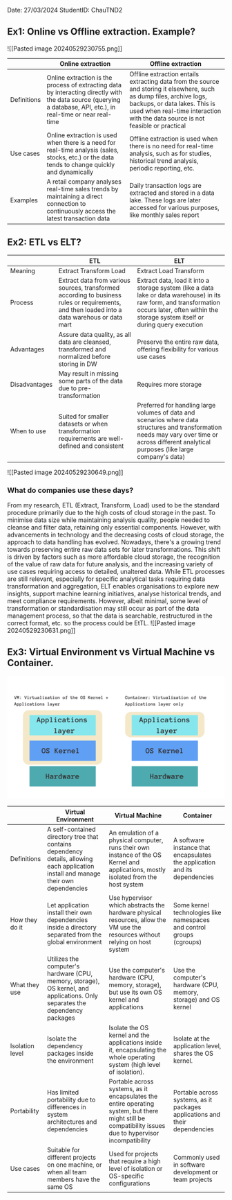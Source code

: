 Date: 27/03/2024
StudentID: ChauTND2

## Ex1: Online vs Offline extraction. Example?

![[Pasted image 20240529230755.png]]

|             | Online extraction                                                                                                                                                 | Offline extraction                                                                                                                                                                                                                       |
| ----------- | ----------------------------------------------------------------------------------------------------------------------------------------------------------------- | ---------------------------------------------------------------------------------------------------------------------------------------------------------------------------------------------------------------------------------------- |
| Definitions | Online extraction is the process of extracting data by interacting directly with the data source (querying a database, API, etc.), in real-time or near real-time | Offline extraction entails extracting data from the source and storing it elsewhere, such as dump files, archive logs, backups, or data lakes. This is used when real-time interaction with the data source is not feasible or practical |
| Use cases   | Online extraction is used when there is a need for real-time analysis (sales, stocks, etc.) or the data tends to change quickly and dynamically                   | Offline extraction is used when there is no need for real-time analysis, such as for studies, historical trend analysis, periodic reporting, etc.                                                                                        |
| Examples    | A retail company analyses real-time sales trends by maintaining a direct connection to continuously access the latest transaction data                            | Daily transaction logs are extracted and stored in a data lake. These logs are later accessed for various purposes, like monthly sales report                                                                                            |

## Ex2: ETL vs ELT?
|               | ETL                                                                                                                                           | ELT                                                                                                                                                                                                 |
| ------------- | --------------------------------------------------------------------------------------------------------------------------------------------- | --------------------------------------------------------------------------------------------------------------------------------------------------------------------------------------------------- |
| Meaning       | Extract Transform Load                                                                                                                        | Extract Load Transform                                                                                                                                                                              |
| Process       | Extract data from various sources, transformed according to business rules or requirements, and then loaded into a data warehous or data mart | Extract data, load it into a storage system (like a data lake or data warehouse) in its raw form, and transformation occurs later, often within the storage system itself or during query execution |
| Advantages    | Assure data quality, as all data are cleansed, transformed and normalized before storing in DW                                                | Preserve the entire raw data, offering flexibility for various use cases                                                                                                                            |
| Disadvantages | May result in missing some parts of the data due to pre-transformation                                                                        | Requires more storage                                                                                                                                                                               |
| When to use   | Suited for smaller datasets or when transformation requirements are well-defined and consistent                                               | Preferred for handling large volumes of data and scenarios where data structures and transformation needs may vary over time or across different analytical purposes (like large company's data)    |
![[Pasted image 20240529230649.png]]
### What do companies use these days?
From my research, ETL (Extract, Transform, Load) used to be the standard procedure primarily due to the high costs of cloud storage in the past. To minimise data size while maintaining analysis quality, people needed to cleanse and filter data, retaining only essential components. However, with advancements in technology and the decreasing costs of cloud storage, the approach to data handling has evolved.
Nowadays, there's a growing trend towards preserving entire raw data sets for later transformations. This shift is driven by factors such as more affordable cloud storage, the recognition of the value of raw data for future analysis, and the increasing variety of use cases requiring access to detailed, unaltered data.
While ETL processes are still relevant, especially for specific analytical tasks requiring data transformation and aggregation, ELT enables organisations to explore new insights, support machine learning initiatives, analyse historical trends, and meet compliance requirements. 
However, albeit minimal, some level of transformation or standardisation may still occur as part of the data management process, so that the data is searchable, restructured in the correct format, etc. so the process could be EtTL.
![[Pasted image 20240529230631.png]]

## Ex3: Virtual Environment vs Virtual Machine vs Container.
![](Images/Pasted%20image%2020240528112938.png)

|                 | Virtual Environment                                                                                                                   | Virtual Machine                                                                                                                                          | Container                                                                   |
| --------------- | ------------------------------------------------------------------------------------------------------------------------------------- | -------------------------------------------------------------------------------------------------------------------------------------------------------- | --------------------------------------------------------------------------- |
| Definitions     | A self-contained directory tree that contains dependency details, allowing each application install and manage their own dependencies | An emulation of a physical computer, runs their own instance of the OS Kernel and applications, mostly isolated from the host system                     | A software instance that encapsulates the application and its dependencies  |
| How they do it  | Let application install their own dependencies inside a directory separated from the global environment                               | Use hypervisor which abstracts the hardware physical resources, allow the VM use the resources without relying on host system                            | Some kernel technologies like namespaces and control groups (cgroups)       |
| What they use   | Utilizes the computer's hardware (CPU, memory, storage), OS kernel, and applications. Only separates the dependency packages          | Use the computer's hardware (CPU, memory, storage), but use its own OS kernel and applications                                                           | Use the computer's hardware (CPU, memory, storage) and OS kernel            |
| Isolation level | Isolate the dependency packages inside the environment                                                                                | Isolate the OS kernel and the applications inside it, encapsulating the whole operating system (high level of isolation).                                | Isolate at the application level, shares the OS kernel.                     |
| Portability     | Has limited portability due to differences in system architectures and dependencies                                                   | Portable across systems, as it encapsulates the entire operating system, but there might still be compatibility issues due to hypervisor incompatibility | Portable across systems, as it packages applications and their dependencies |
| Use cases       | Suitable for different projects on one machine, or when all team members have the same OS                                             | Used for projects that require a high level of isolation or OS-specific configurations                                                                   | Commonly used in software development or team projects                      |
